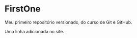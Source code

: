 # FirstOne
 Meu primeiro repositório versionado, do curso de Git e GitHub.

Uma linha adicionada no site.
